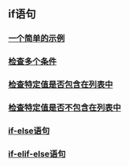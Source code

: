 ## if语句

### [一个简单的示例](./if.py)

### [检查多个条件](./and-or.py)

### [检查特定值是否包含在列表中](./in.py)

### [检查特定值是否不包含在列表中](./not-in.py)

### [if-else语句](./if-else.py)

### [if-elif-else语句](./if-elif-else.py)
